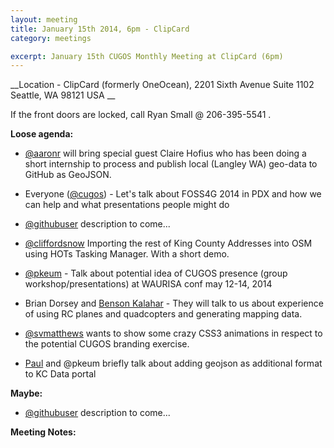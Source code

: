 ```yaml
---
layout: meeting
title: January 15th 2014, 6pm - ClipCard
category: meetings

excerpt: January 15th CUGOS Monthly Meeting at ClipCard (6pm)
---
```


__Location -  ClipCard (formerly OneOcean), 2201 Sixth Avenue Suite 1102 Seattle, WA 98121 USA __

If the front doors are locked, call Ryan Small @ 206-395-5541 .

__Loose agenda:__

- [@aaronr](https://github.com/aaronr) will bring special guest Claire Hofius who has been doing a short internship to process and publish local (Langley WA) geo-data to GitHub as GeoJSON.
- Everyone ([@cugos](https://github.com/cugos)) - Let's talk about FOSS4G 2014 in PDX and how we can help and what presentations people might do

- [@githubuser](https://yoururl.com/) description to come...
- [@cliffordsnow](https://github.com/cliffordsnow) Importing the rest of King County Addresses into OSM using HOTs Tasking Manager. With a short demo.
- [@pkeum](https://github.com/keum) - Talk about potential idea of CUGOS presence (group workshop/presentations) at WAURISA conf may 12-14, 2014
- Brian Dorsey and [Benson Kalahar](http://www.youtube.com/user/bensonk42/videos)  - They will talk to us about experience of using RC planes and quadcopters and generating mapping data.
- [@svmatthews](https://github.com/svmatthews) wants to show some crazy CSS3 animations in respect to the potential CUGOS branding exercise.
- [Paul](https://github.com/mccombsp-kingco) and @pkeum briefly talk about adding geojson as additional format to KC Data portal

__Maybe:__

- [@githubuser](https://yoururl.com/) description to come...

__Meeting Notes:__

